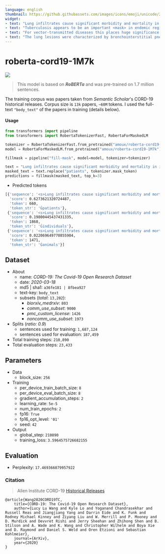 ```yaml
---
language: english
thumbnail: https://github.githubassets.com/images/icons/emoji/unicode/2695.png
widget:
- text: "Lung infiltrates cause significant morbidity and mortality in immunocompromised <mask>."
- text: "Tuberculosis appears to be an important <mask> in endemic regions especially in the non-HIV, non-hematologic malignancy group."
- text: "For vector-transmitted diseases this places huge significance on vector mortality rates as vectors usually don't <mask> an infection and instead remain infectious for life."
- text: "The lung lesions were characterized by bronchointerstitial pneumonia with accumulation of neutrophils, macrophages and necrotic debris in <mask> and bronchiolar lumens and peribronchiolar/perivascular infiltration of inflammatory cells."
---
```


# roberta-cord19-1M7k

![](https://github.githubassets.com/images/icons/emoji/unicode/2695.png)

> This model is based on ***RoBERTa*** and was pre-trained on 1.7 million sentences.

The training corpus was papers taken from *Semantic Scholar*'s CORD-19 historical releases. Corpus size is `13k` papers, `~60M` tokens. I used the full-text `"body_text"` of the papers in training (details below).

#### Usage

```python
from transformers import pipeline
from transformers import RobertaTokenizerFast, RobertaForMaskedLM

tokenizer = RobertaTokenizerFast.from_pretrained("amoux/roberta-cord19-1M7k")
model = RobertaForMaskedLM.from_pretrained("amoux/roberta-cord19-1M7k")

fillmask = pipeline("fill-mask", model=model, tokenizer=tokenizer)

text = "Lung infiltrates cause significant morbidity and mortality in immunocompromised patients."
masked_text = text.replace("patients", tokenizer.mask_token)
predictions = fillmask(masked_text, top_k=3)
```

- Predicted tokens

```bash
[{'sequence': '<s>Lung infiltrates cause significant morbidity and mortality in immunocompromised patients.</s>',
  'score': 0.6273621320724487,
  'token': 660,
  'token_str': 'Ġpatients'},
 {'sequence': '<s>Lung infiltrates cause significant morbidity and mortality in immunocompromised individuals.</s>',
  'score': 0.19800445437431335,
  'token': 1868,
  'token_str': 'Ġindividuals'},
 {'sequence': '<s>Lung infiltrates cause significant morbidity and mortality in immunocompromised animals.</s>',
  'score': 0.022069649770855904,
  'token': 1471,
  'token_str': 'Ġanimals'}]
```

## Dataset

- About
	- name: *CORD-19: The Covid-19 Open Research Dataset*
	- date: *2020-03-18*
	- md5 | sha1: `a36fe181 | 8fbea927`
	- text-key: `body_text`
	- subsets (*total*: `13,202`):
	    - *biorxiv_medrxiv*: `803`
	    - *comm_use_subset*: `9000`
	    - *pmc_custom_license*: `1426`
	    - *noncomm_use_subset*: `1973`
- Splits (*ratio: 0.9*)
	- sentences used for training: `1,687,124`
	- sentences used for evaluation: `187,459`
- Total training steps: `210,890`
- Total evaluation steps: `23,433`

## Parameters

- Data
	- block_size: `256`
- Training
	- per_device_train_batch_size: `8`
	- per_device_eval_batch_size: `8`
	- gradient_accumulation_steps: `2`
	- learning_rate: `5e-5`
	- num_train_epochs: `2`
	- fp16: `True`
	- fp16_opt_level: `'01'`
	- seed: `42`
- Output
    - global_step: `210890`
    - training_loss: `3.5964575726682155`

## Evaluation

- Perplexity: `17.469366079957922`

### Citation

> Allen Institute CORD-19 [Historical Releases](https://ai2-semanticscholar-cord-19.s3-us-west-2.amazonaws.com/historical_releases.html)

```
@article{Wang2020CORD19TC,
	title={CORD-19: The Covid-19 Open Research Dataset},
	author={Lucy Lu Wang and Kyle Lo and Yoganand Chandrasekhar and Russell Reas and Jiangjiang Yang and Darrin Eide and K. Funk and Rodney Michael Kinney and Ziyang Liu and W. Merrill and P. Mooney and D. Murdick and Devvret Rishi and Jerry Sheehan and Zhihong Shen and B. Stilson and A. Wade and K. Wang and Christopher Wilhelm and Boya Xie and D. Raymond and Daniel S. Weld and Oren Etzioni and Sebastian Kohlmeier},
	journal={ArXiv},
	year={2020}
}
```